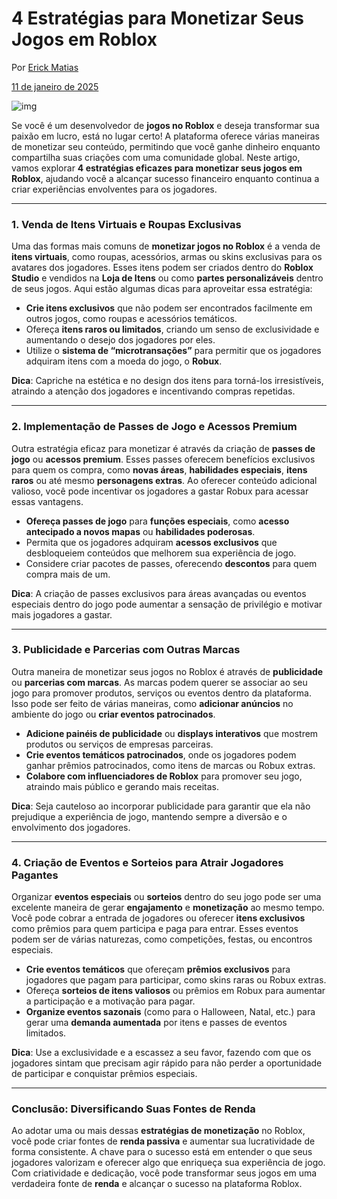 # 4 Estratégias para Monetizar Seus Jogos em Roblox

Por [Erick Matias](https://omaringa.com.br/autor/erick/)

[11 de janeiro de 2025](https://omaringa.com.br/coluna/diversidades/4-estrategias-para-monetizar-seus-jogos-em-roblox/)

![img](https://omaringa.com.br/wp-content/uploads/2025/01/roblox-9-750x409.jpg.webp)

Se você é um desenvolvedor de **jogos no Roblox** e deseja transformar sua paixão em lucro, está no lugar certo! A plataforma oferece várias maneiras de monetizar seu conteúdo, permitindo que você ganhe dinheiro enquanto compartilha suas criações com uma comunidade global. Neste artigo, vamos explorar **4 estratégias eficazes para monetizar seus jogos em Roblox**, ajudando você a alcançar sucesso financeiro enquanto continua a criar experiências envolventes para os jogadores.

------

### **1. Venda de Itens Virtuais e Roupas Exclusivas**

Uma das formas mais comuns de **monetizar jogos no Roblox** é a venda de **itens virtuais**, como roupas, acessórios, armas ou skins exclusivas para os avatares dos jogadores. Esses itens podem ser criados dentro do **Roblox Studio** e vendidos na **Loja de Itens** ou como **partes personalizáveis** dentro de seus jogos. Aqui estão algumas dicas para aproveitar essa estratégia:

- **Crie itens exclusivos** que não podem ser encontrados facilmente em outros jogos, como roupas e acessórios temáticos.
- Ofereça **itens raros ou limitados**, criando um senso de exclusividade e aumentando o desejo dos jogadores por eles.
- Utilize o **sistema de “microtransações”** para permitir que os jogadores adquiram itens com a moeda do jogo, o **Robux**.

**Dica**: Capriche na estética e no design dos itens para torná-los irresistíveis, atraindo a atenção dos jogadores e incentivando compras repetidas.

------

### **2. Implementação de Passes de Jogo e Acessos Premium**

Outra estratégia eficaz para monetizar é através da criação de **passes de jogo** ou **acessos premium**. Esses passes oferecem benefícios exclusivos para quem os compra, como **novas áreas**, **habilidades especiais**, **itens raros** ou até mesmo **personagens extras**. Ao oferecer conteúdo adicional valioso, você pode incentivar os jogadores a gastar Robux para acessar essas vantagens.

- **Ofereça passes de jogo** para **funções especiais**, como **acesso antecipado a novos mapas** ou **habilidades poderosas**.
- Permita que os jogadores adquiram **acessos exclusivos** que desbloqueiem conteúdos que melhorem sua experiência de jogo.
- Considere criar pacotes de passes, oferecendo **descontos** para quem compra mais de um.

**Dica**: A criação de passes exclusivos para áreas avançadas ou eventos especiais dentro do jogo pode aumentar a sensação de privilégio e motivar mais jogadores a gastar.

------

### **3. Publicidade e Parcerias com Outras Marcas**

Outra maneira de monetizar seus jogos no Roblox é através de **publicidade** ou **parcerias com marcas**. As marcas podem querer se associar ao seu jogo para promover produtos, serviços ou eventos dentro da plataforma. Isso pode ser feito de várias maneiras, como **adicionar anúncios** no ambiente do jogo ou **criar eventos patrocinados**.

- **Adicione painéis de publicidade** ou **displays interativos** que mostrem produtos ou serviços de empresas parceiras.
- **Crie eventos temáticos patrocinados**, onde os jogadores podem ganhar prêmios patrocinados, como itens de marcas ou Robux extras.
- **Colabore com influenciadores de Roblox** para promover seu jogo, atraindo mais público e gerando mais receitas.

**Dica**: Seja cauteloso ao incorporar publicidade para garantir que ela não prejudique a experiência de jogo, mantendo sempre a diversão e o envolvimento dos jogadores.

------

### **4. Criação de Eventos e Sorteios para Atrair Jogadores Pagantes**

Organizar **eventos especiais** ou **sorteios** dentro do seu jogo pode ser uma excelente maneira de gerar **engajamento** e **monetização** ao mesmo tempo. Você pode cobrar a entrada de jogadores ou oferecer **itens exclusivos** como prêmios para quem participa e paga para entrar. Esses eventos podem ser de várias naturezas, como competições, festas, ou encontros especiais.

- **Crie eventos temáticos** que ofereçam **prêmios exclusivos** para jogadores que pagam para participar, como skins raras ou Robux extras.
- Ofereça **sorteios de itens valiosos** ou prêmios em Robux para aumentar a participação e a motivação para pagar.
- **Organize eventos sazonais** (como para o Halloween, Natal, etc.) para gerar uma **demanda aumentada** por itens e passes de eventos limitados.

**Dica**: Use a exclusividade e a escassez a seu favor, fazendo com que os jogadores sintam que precisam agir rápido para não perder a oportunidade de participar e conquistar prêmios especiais.

------

### **Conclusão: Diversificando Suas Fontes de Renda**

Ao adotar uma ou mais dessas **estratégias de monetização** no Roblox, você pode criar fontes de **renda passiva** e aumentar sua lucratividade de forma consistente. A chave para o sucesso está em entender o que seus jogadores valorizam e oferecer algo que enriqueça sua experiência de jogo. Com criatividade e dedicação, você pode transformar seus jogos em uma verdadeira fonte de **renda** e alcançar o sucesso na plataforma Roblox.